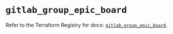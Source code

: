 # `gitlab_group_epic_board`

Refer to the Terraform Registry for docs: [`gitlab_group_epic_board`](https://registry.terraform.io/providers/gitlabhq/gitlab/17.3.0/docs/resources/group_epic_board).
